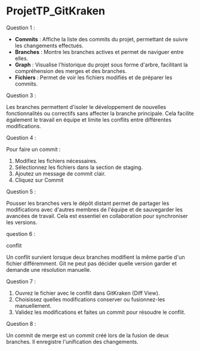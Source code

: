 # ProjetTP_GitKraken

Question 1 :

- **Commits** : Affiche la liste des commits du projet, permettant de suivre les changements effectués.
- **Branches** : Montre les branches actives et permet de naviguer entre elles.
- **Graph** : Visualise l'historique du projet sous forme d'arbre, facilitant la compréhension des merges et des branches.
- **Fichiers** : Permet de voir les fichiers modifiés et de préparer les commits.

Question 3 :

Les branches permettent d'isoler le développement de nouvelles fonctionnalités ou correctifs sans affecter la branche principale.
Cela facilite également le travail en équipe et limite les conflits entre différentes modifications.

Question 4 :

Pour faire un commit :
1. Modifiez les fichiers nécessaires.
2. Sélectionnez les fichiers dans la section de staging.
3. Ajoutez un message de commit clair.
4. Cliquez sur Commit

Question 5 : 

Pousser les branches vers le dépôt distant permet de partager les modifications avec d'autres membres de l'équipe et de sauvegarder les avancées de travail.
Cela est essentiel en collaboration pour synchroniser les versions.

question 6 : 

conflit

Un conflit survient lorsque deux branches modifient la même partie d'un fichier différemment.
Git ne peut pas décider quelle version garder et demande une résolution manuelle.

Question 7 : 

1. Ouvrez le fichier avec le conflit dans GitKraken (Diff View).
2. Choisissez quelles modifications conserver ou fusionnez-les manuellement.
3. Validez les modifications et faites un commit pour résoudre le conflit.

Question 8 : 

Un commit de merge est un commit créé lors de la fusion de deux branches. Il enregistre l'unification des changements.